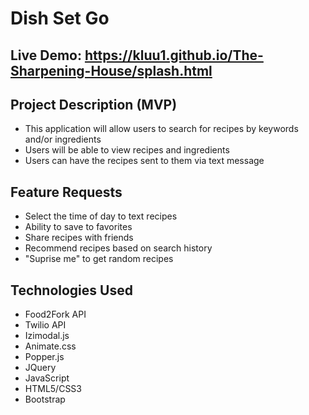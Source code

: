 # Dish Set Go

## Live Demo: https://kluu1.github.io/The-Sharpening-House/splash.html

## Project Description (MVP)
- This application will allow users to search for recipes by keywords and/or ingredients
- Users will be able to view recipes and ingredients
- Users can have the recipes sent to them via text message

## Feature Requests
- Select the time of day to text recipes
- Ability to save to favorites
- Share recipes with friends
- Recommend recipes based on search history
- "Suprise me" to get random recipes

## Technologies Used
- Food2Fork API
- Twilio API
- Izimodal.js
- Animate.css
- Popper.js
- JQuery
- JavaScript
- HTML5/CSS3
- Bootstrap
